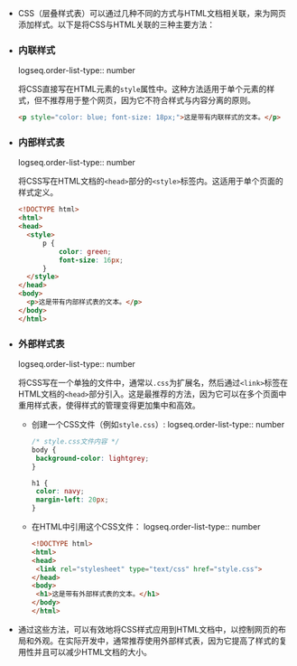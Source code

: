 - CSS（层叠样式表）可以通过几种不同的方式与HTML文档相关联，来为网页添加样式。以下是将CSS与HTML关联的三种主要方法：
- ### 内联样式
  logseq.order-list-type:: number
  
  将CSS直接写在HTML元素的`style`属性中。这种方法适用于单个元素的样式，但不推荐用于整个网页，因为它不符合样式与内容分离的原则。  
  
  ```html
  <p style="color: blue; font-size: 18px;">这是带有内联样式的文本。</p>
  ```
- ### 内部样式表
  logseq.order-list-type:: number
  
  将CSS写在HTML文档的`<head>`部分的`<style>`标签内。这适用于单个页面的样式定义。  
  
  ```html
  <!DOCTYPE html>
  <html>
  <head>
    <style>
        p {
            color: green;
            font-size: 16px;
        }
    </style>
  </head>
  <body>
    <p>这是带有内部样式表的文本。</p>
  </body>
  </html>
  ```
- ### 外部样式表
  logseq.order-list-type:: number
  
  将CSS写在一个单独的文件中，通常以`.css`为扩展名，然后通过`<link>`标签在HTML文档的`<head>`部分引入。这是最推荐的方法，因为它可以在多个页面中重用样式表，使得样式的管理变得更加集中和高效。  
	- 创建一个CSS文件（例如`style.css`）:
	  logseq.order-list-type:: number
	    
	  ```css
	  /* style.css文件内容 */
	  body {
	   background-color: lightgrey;
	  }
	  
	  h1 {
	   color: navy;
	   margin-left: 20px;
	  }
	  ```
	- 在HTML中引用这个CSS文件：
	  logseq.order-list-type:: number
	    
	  ```html
	  <!DOCTYPE html>
	  <html>
	  <head>
	   <link rel="stylesheet" type="text/css" href="style.css">
	  </head>
	  <body>
	   <h1>这是带有外部样式表的文本。</h1>
	  </body>
	  </html>
	  ```
- 通过这些方法，可以有效地将CSS样式应用到HTML文档中，以控制网页的布局和外观。在实际开发中，通常推荐使用外部样式表，因为它提高了样式的复用性并且可以减少HTML文档的大小。